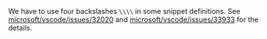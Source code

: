 We have to use four backslashes `\\\\` in some snippet definitions. See [microsoft/vscode/issues/32020](https://github.com/microsoft/vscode/issues/32020) and [microsoft/vscode/issues/33933](https://github.com/microsoft/vscode/issues/33933) for the details.

